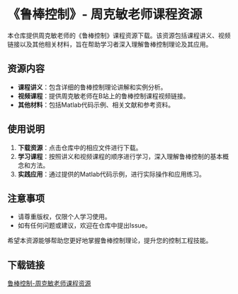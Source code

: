 # 《鲁棒控制》- 周克敏老师课程资源

本仓库提供周克敏老师的《鲁棒控制》课程资源下载。该资源包括课程讲义、视频链接以及其他相关材料，旨在帮助学习者深入理解鲁棒控制理论及其应用。

## 资源内容

- **课程讲义**：包含详细的鲁棒控制理论讲解和实例分析。
- **视频课程**：提供周克敏老师在B站上的鲁棒控制课程视频链接。
- **其他材料**：包括Matlab代码示例、相关文献和参考资料。

## 使用说明

1. **下载资源**：点击仓库中的相应文件进行下载。
2. **学习课程**：按照讲义和视频课程的顺序进行学习，深入理解鲁棒控制的基本概念和方法。
3. **实践应用**：通过提供的Matlab代码示例，进行实际操作和应用练习。

## 注意事项

- 请尊重版权，仅限个人学习使用。
- 如有任何问题或建议，欢迎在仓库中提出Issue。

希望本资源能够帮助您更好地掌握鲁棒控制理论，提升您的控制工程技能。

## 下载链接

[鲁棒控制-周克敏老师课程资源](https://pan.quark.cn/s/defd658ee051)